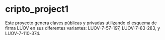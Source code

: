 # cripto_project1

Este proyecto genera claves públicas y privadas utilizando el esquema de firma LUOV en sus diferentes variantes: LUOV-7-57-197, LUOV-7-83-283, y LUOV-7-110-374.
